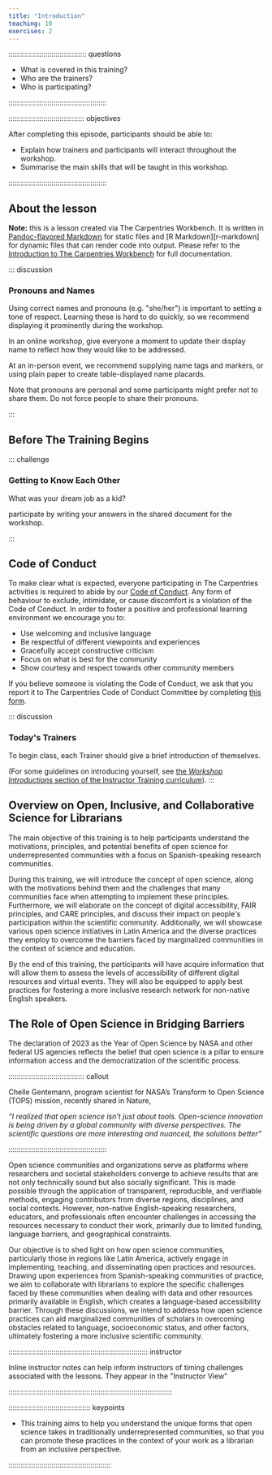 ```yaml
---
title: "Introduction"
teaching: 10
exercises: 2
---
```


:::::::::::::::::::::::::::::::::::::: questions 

- What is covered in this training?
- Who are the trainers?
- Who is participating?

::::::::::::::::::::::::::::::::::::::::::::::::

::::::::::::::::::::::::::::::::::::: objectives

After completing this episode, participants should be able to:

- Explain how trainers and participants will interact throughout the workshop.
- Summarise the main skills that will be taught in this workshop.

::::::::::::::::::::::::::::::::::::::::::::::::

## About the lesson

**Note:** this is a lesson created via The Carpentries Workbench. It is written in
[Pandoc-flavored Markdown](https://pandoc.org/MANUAL.txt) for static files and
[R Markdown][r-markdown] for dynamic files that can render code into output. 
Please refer to the [Introduction to The Carpentries 
Workbench](https://carpentries.github.io/sandpaper-docs/) for full documentation.

::: discussion

### Pronouns and Names

Using correct names and pronouns (e.g. "she/her") is important to setting a tone of respect.
Learning these is hard to do quickly, so we recommend displaying it prominently during the workshop.

In an online workshop, give everyone a moment to update their display name to reflect how they would like to be addressed.

At an in-person event, we recommend supplying name tags and markers,
or using plain paper to create table-displayed name placards.

Note that pronouns are personal and some participants might prefer not to share them.
Do not force people to share their pronouns.

:::

## Before The Training Begins

::: challenge

### Getting to Know Each Other

What was your dream job as a kid?

participate by writing your answers in the shared document for the workshop.

:::

## Code of Conduct

To make clear what is expected,
everyone participating in The Carpentries activities is required to abide by our
[Code of Conduct](../CODE_OF_CONDUCT.md).
Any form of behaviour to exclude, intimidate,
or cause discomfort is a violation of the Code of Conduct.
In order to foster a positive and professional learning environment we encourage you to:

* Use welcoming and inclusive language
* Be respectful of different viewpoints and experiences
* Gracefully accept constructive criticism
* Focus on what is best for the community
* Show courtesy and respect towards other community members

If you believe someone is violating the Code of Conduct,
we ask that you report it to The Carpentries Code of Conduct Committee
by completing [this form](https://goo.gl/forms/KoUfO53Za3apOuOK2).

::: discussion

### Today's Trainers

To begin class, each Trainer should give a brief introduction of themselves.

(For some guidelines on introducing yourself, see
[the _Workshop Introductions_ section of the Instructor Training curriculum](https://carpentries.github.io/instructor-training/23-introductions.html)).
:::


##  Overview on Open, Inclusive, and Collaborative Science for Librarians

The main objective of this training is to help participants understand the motivations, principles, and potential benefits of open science for underrepresented communities with a focus on Spanish-speaking research communities.

During this training, we will introduce the concept of open science, along with the motivations behind them and the challenges that many communities face when attempting to implement these principles. Furthermore, we will elaborate on the concept of digital accessibility, FAIR principles, and CARE principles, and discuss their impact on people's participation within the scientific community. Additionally, we will showcase various open science initiatives in Latin America and the diverse practices they employ to overcome the barriers faced by marginalized communities in the context of science and education.

By the end of this training, the participants will have acquire information that will allow them to assess the levels of accessibility of different digital resources and virtual events. They will also be equipped to apply best practices for fostering a more inclusive research network for non-native English speakers.

## The Role of Open Science in Bridging Barriers

The declaration of 2023 as the Year of Open Science by NASA and other federal US agencies reflects the belief that open science is a pillar to ensure information access and the democratization of the scientific process. 

::::::::::::::::::::::::::::::::::::: callout

Chelle Gentemann, program scientist for NASA’s Transform to Open Science (TOPS) mission, recently shared in Nature,

_“I realized that open science isn’t just about tools. Open-science innovation is being driven by a global community with diverse perspectives. The scientific questions are more interesting and nuanced, the solutions better”_

::::::::::::::::::::::::::::::::::::::::::::::::

Open science communities and organizations serve as platforms where researchers and societal stakeholders converge to achieve results that are not only technically sound but also socially significant. This is made possible through the application of transparent, reproducible, and verifiable methods, engaging contributors from diverse regions, disciplines, and social contexts. However, non-native English-speaking researchers, educators, and professionals often encounter challenges in accessing the resources necessary to conduct their work, primarily due to limited funding, language barriers, and geographical constraints.

Our objective is to shed light on how open science communities, particularly those in regions like Latin America, actively engage in implementing, teaching, and disseminating open practices and resources. Drawing upon experiences from Spanish-speaking communities of practice, we aim to collaborate with librarians to explore the specific challenges faced by these communities when dealing with data and other resources primarily available in English, which creates a language-based accessibility barrier. Through these discussions, we intend to address how open science practices can aid marginalized communities of scholars in overcoming obstacles related to language, socioeconomic status, and other factors, ultimately fostering a more inclusive scientific community.


:::::::::::::::::::::::::::::::::::::::::::::::::::::::::::::::::::: instructor

Inline instructor notes can help inform instructors of timing challenges
associated with the lessons. They appear in the "Instructor View"

::::::::::::::::::::::::::::::::::::::::::::::::::::::::::::::::::::::::::::::::

:::::::::::::::::::::::::::::::::::::::: keypoints

- This training aims to help you understand the unique forms that open science takes in traditionally underrepresented communities, so that you can promote these practices in the context of your work as a librarian from an inclusive perspective.

::::::::::::::::::::::::::::::::::::::::::::::::::

